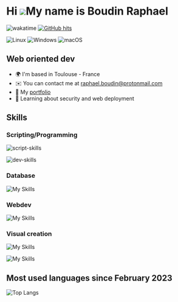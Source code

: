 Hi ![](https://user-images.githubusercontent.com/18350557/176309783-0785949b-9127-417c-8b55-ab5a4333674e.gif)My name is Boudin Raphael
======================================================================================================================================

![wakatime](https://wakatime.com/badge/user/b9d882a9-d94b-482a-9d1f-8082b3c0f003.svg) <a href="https://github.com/alwinw/alwinw" target="_blank"><img alt="GitHub hits" src="https://img.shields.io/github/last-commit/FruitPassion/FruitPassion?label=profile%20updated&style=flat-square"></a>

![Linux](https://img.shields.io/badge/Linux-FCC624?style=for-the-badge&logo=linux&logoColor=black) ![Windows](https://img.shields.io/badge/Windows-0078D6?style=for-the-badge&logo=windows&logoColor=white) ![macOS](https://img.shields.io/badge/mac%20os-000000?style=for-the-badge&logo=macos&logoColor=F0F0F0)

Web oriented dev
---------------------------

*   🌍  I'm based in Toulouse - France
*   ✉️  You can contact me at [raphael.boudin@protonmail.com](mailto:raphael.boudin@protonmail.com)
*   🤝  My [portfolio](https://fruitpassion.fr/)
*   🧠  Learning about security and web deployment

## Skills 

### Scripting/Programming
![script-skills](https://skillicons.dev/icons?i=py,js,php,bash)

![dev-skills](https://skillicons.dev/icons?i=java,cpp,c)

### Database
![My Skills](https://skillicons.dev/icons?i=sqlite,mysql,mongo)

### Webdev
![My Skills](https://skillicons.dev/icons?i=html,css,flask,django,symfony)

### Visual creation
![My Skills](https://skillicons.dev/icons?i=ae,pr,ps)  

![My Skills](https://skillicons.dev/icons?i=qt,figma)        

## Most used languages since February 2023

![Top Langs](https://github-readme-stats.vercel.app/api/wakatime/?username=fruitpassion&layout=compact&theme=dracula&hide_border=true&langs_count=8&custom_title=Stats)

